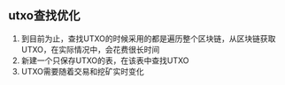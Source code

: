 ## utxo查找优化
1. 到目前为止，查找UTXO的时候采用的都是遍历整个区块链，从区块链获取UTXO，在实际情况中，会花费很长时间
2. 新建一个只保存UTXO的表，在该表中查找UTXO
3. UTXO需要随着交易和挖矿实时变化
